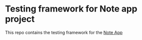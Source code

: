 # Testing framework for Note app project

This repo contains the testing framework for the [Note App](https://github.com/lisabardelli/notes_app.git)